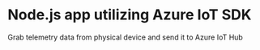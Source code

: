 # Node.js app utilizing Azure IoT SDK
Grab telemetry data from physical device and send it to Azure IoT Hub